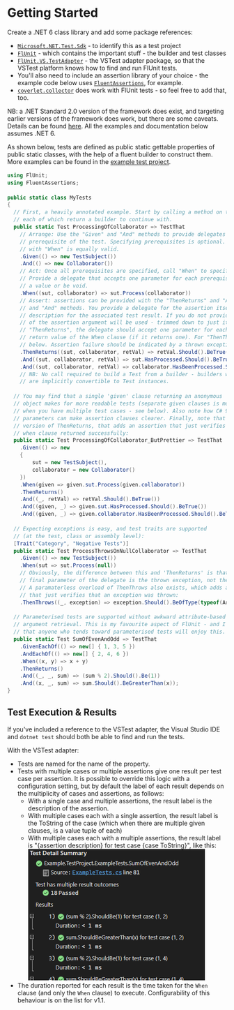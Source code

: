 # Getting Started

Create a .NET 6 class library and add some package references:
- [`Microsoft.NET.Test.Sdk`](https://www.nuget.org/packages/Microsoft.NET.Test.Sdk/) - to identify this as a test project
- [`FlUnit`](https://www.nuget.org/packages/FlUnit/) - which contains the important stuff - the builder and test classes
- [`FlUnit.VS.TestAdapter`](https://www.nuget.org/packages/FlUnit.VS.TestAdapter/) - the VSTest adapter package, so that the VSTest platform knows how to find and run FlUnit tests.
- You'll also need to include an assertion library of your choice - the example code below uses [`FluentAssertions`](https://www.nuget.org/packages/FluentAssertions/), for example.
- [`coverlet.collector`](https://www.nuget.org/packages/coverlet.collector/) does work with FlUnit tests - so feel free to add that, too.

NB: a .NET Standard 2.0 version of the framework does exist, and targeting earlier versions of the framework does work, but there are some caveats. Details can be found [here](docs/user-guide/other-notes.md#caveats-when-targeting-net-5-or-earlier). All the examples and documentation below assumes .NET 6.

As shown below, tests are defined as public static gettable properties of public static classes, with the help of a fluent builder to construct them. More examples can be found in the [example test project](./src/Example.TestProject/ExampleTests.cs).

```csharp
using FlUnit;
using FluentAssertions;

public static class MyTests
{
  // First, a heavily annotated example. Start by calling a method on the "TestThat" static class,
  // each of which return a builder to continue with.
  public static Test ProcessingOfCollaborator => TestThat
    // Arrange: Use the "Given" and "And" methods to provide delegates for obtaining each
    // prerequisite of the test. Specifying prerequisites is optional. Starting your test
    // with "When" is equally valid.
    .Given(() => new TestSubject())
    .And(() => new Collaborator())
    // Act: Once all prerequisites are specified, call "When" to specify the "Act" part of the test.
    // Provide a delegate that accepts one parameter for each prerequisite. The delegate can return
    // a value or be void.
    .When((sut, collaborator) => sut.Process(collaborator))
    // Assert: assertions can be provided with the "ThenReturns" and "And" methods, or the "ThenThrows"
    // and "And" methods. You provide a delegate for the assertion itself and (optionally) a string
    // description for the associated test result. If you do not provide an explicit description, the text
    // of the assertion argument will be used - trimmed down to just its body if it is a lambda. For
    // "ThenReturns", the delegate should accept one parameter for each prerequisite, and one for the
    // return value of the When clause (if it returns one). For "ThenThrows", see the third example,
    // below. Assertion failure should be indicated by a thrown exception.
    .ThenReturns((sut, collaborator, retVal) => retVal.Should().BeTrue())
    .And((sut, collaborator, retVal) => sut.HasProcessed.Should().BeTrue())
    .And((sut, collaborator, retVal) => collaborator.HasBeenProcessed.Should().BeTrue());
    // NB: No call required to build a Test from a builder - builders with at least one declared assertion
    // are implicitly convertible to Test instances.

  // You may find that a single 'given' clause returning an anonymous
  // object makes for more readable tests (separate given clauses is more useful when
  // when you have multiple test cases - see below). Also note how C# 9's lambda discard
  // parameters can make assertion clauses clearer. Finally, note that there is a parameterless
  // version of ThenReturns, that adds an assertion that just verifies that the
  // when clause returned successfully:
  public static Test ProcessingOfCollaborator_ButPrettier => TestThat
    .Given(() => new
    {
        sut = new TestSubject(),
        collaborator = new Collaborator()
    })
    .When(given => given.sut.Process(given.collaborator))
    .ThenReturns()
    .And((_, retVal) => retVal.Should().BeTrue())
    .And((given, _) => given.sut.HasProcessed.Should().BeTrue())
    .And((given, _) => given.collaborator.HasBeenProcessed.Should().BeTrue());

  // Expecting exceptions is easy, and test traits are supported
  // (at the test, class or assembly level):
  [Trait("Category", "Negative Tests")]
  public static Test ProcessThrowsOnNullCollaborator => TestThat
    .Given(() => new TestSubject())
    .When(sut => sut.Process(null))
    // Obviously, the difference between this and 'ThenReturns' is that the
    // final parameter of the delegate is the thrown exception, not the return value.
    // A paramaterless overload of ThenThrows also exists, which adds an assertion
    // that just verifies that an exception was thrown:
    .ThenThrows((_, exception) => exception.Should().BeOfType(typeof(ArgumentNullException)));

  // Parameterised tests are supported without awkward attribute-based
  // argument retrieval. This is my favourite aspect of FlUnit - and I suspect
  // that anyone who tends toward parameterised tests will enjoy this.
  public static Test SumOfEvenAndOdd => TestThat
    .GivenEachOf(() => new[] { 1, 3, 5 })
    .AndEachOf(() => new[] { 2, 4, 6 })
    .When((x, y) => x + y)
    .ThenReturns()
    .And((_, _, sum) => (sum % 2).Should().Be(1))
    .And((x, _, sum) => sum.Should().BeGreaterThan(x));
}
```

## Test Execution & Results

If you've included a reference to the VSTest adapter, the Visual Studio IDE and `dotnet test` should both be able to find and run the tests.

With the VSTest adapter:
* Tests are named for the name of the property.
* Tests with multiple cases or multiple assertions give one result per test case per assertion. It is possible to override this logic with a configuration setting, but by default the label of each result depends on the multiplicity of cases and assertions, as follows:
  * With a single case and multiple assertions, the result label is the description of the assertion.
  * With multiple cases each with a single assertion, the result label is the ToString of the case (which when there are multiple given clauses, is a value tuple of each)
  * With multiple cases each with a multiple assertions, the result label is "\{assertion description\} for test case \{case ToString\}", like this:  
    ![Visual Studio Test Result Example](./VSTestResultExample.png)
* The duration reported for each result is the time taken for the `When` clause (and only the `When` clause) to execute. Configurability of this behaviour is on the list for v1.1.
